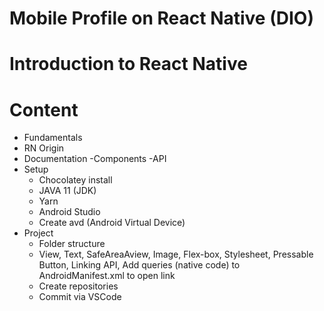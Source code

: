 # Mobile Profile on React Native (DIO)
# Introduction to React Native

# Content
- Fundamentals
- RN Origin
- Documentation
  -Components
  -API
- Setup
  - Chocolatey install
  - JAVA 11 (JDK)
  - Yarn
  - Android Studio
  - Create avd (Android Virtual Device)
- Project
  - Folder structure
  - View, Text, SafeAreaAview, Image, Flex-box, Stylesheet, Pressable Button, Linking API, Add queries (native code) to AndroidManifest.xml to open link
  - Create repositories
  - Commit via VSCode  
